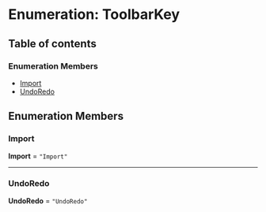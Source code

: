 # Enumeration: ToolbarKey

## Table of contents

### Enumeration Members

* [Import](/auto-docs/type-editor/enums/ToolbarKey.md#import)
* [UndoRedo](/auto-docs/type-editor/enums/ToolbarKey.md#undoredo)

## Enumeration Members

### Import

**Import** = `"Import"`

***

### UndoRedo

**UndoRedo** = `"UndoRedo"`
